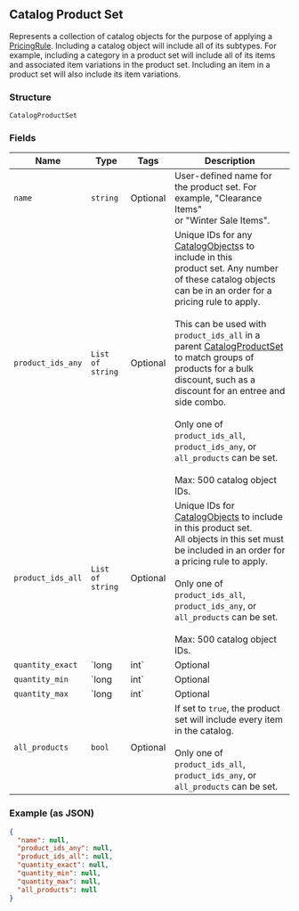 ## Catalog Product Set

Represents a collection of catalog objects for the purpose of applying a
[PricingRule](./models/pricing-rule.md). Including a catalog object will include all of
its subtypes. For example, including a category in a product set will include
all of its items and associated item variations in the product set. Including
an item in a product set will also include its item variations.

### Structure

`CatalogProductSet`

### Fields

| Name | Type | Tags | Description |
|  --- | --- | --- | --- |
| `name` | `string` | Optional | User-defined name for the product set. For example, "Clearance Items"<br>or "Winter Sale Items". |
| `product_ids_any` | `List of string` | Optional | Unique IDs for any [CatalogObjects](./models/catalog-objects.md)s to include in this<br>product set. Any number of these catalog objects can be in an order for a<br>pricing rule to apply.<br><br>This can be used with `product_ids_all` in a parent [CatalogProductSet](./models/catalog-product-set.md)<br>to match groups of products for a bulk discount, such as a discount for an entree and side combo.<br><br>Only one of `product_ids_all`, `product_ids_any`, or `all_products` can be set.<br><br>Max: 500 catalog object IDs. |
| `product_ids_all` | `List of string` | Optional | Unique IDs for [CatalogObjects](./models/catalog-objects.md) to include in this product set.<br>All objects in this set must be included in an order for a pricing rule to apply.<br><br>Only one of `product_ids_all`, `product_ids_any`, or `all_products` can be set.<br><br>Max: 500 catalog object IDs. |
| `quantity_exact` | `long|int` | Optional | If set, there must be exactly this many items from `products_any` or `products_all`<br>in the cart for the discount to apply.<br><br>Cannot be combined with either `quantity_min` or `quantity_max`. |
| `quantity_min` | `long|int` | Optional | If set, there must be at least this many items from `products_any` or `products_all`<br>in a cart for the discount to apply. See `quantity_exact`. Defaults to 0 if<br>`quantity_exact`, `quantity_min` and<br>`quantity_max` are all unspecified. |
| `quantity_max` | `long|int` | Optional | If set, the pricing rule will apply to a maximum of this many items from<br>`products_any` or `products_all`. |
| `all_products` | `bool` | Optional | If set to `true`, the product set will include every item in the catalog.<br><br>Only one of `product_ids_all`, `product_ids_any`, or `all_products` can be set. |

### Example (as JSON)

```json
{
  "name": null,
  "product_ids_any": null,
  "product_ids_all": null,
  "quantity_exact": null,
  "quantity_min": null,
  "quantity_max": null,
  "all_products": null
}
```

